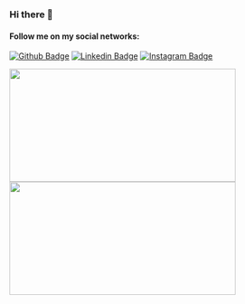 ### Hi there 👋

<!--
**MayaraFreitas/MayaraFreitas** is a ✨ _special_ ✨ repository because its `README.md` (this file) appears on your GitHub profile.

Here are some ideas to get you started:

- 🔭 I’m currently working on ...
- 🌱 I’m currently learning ...
- 👯 I’m looking to collaborate on ...
- 🤔 I’m looking for help with ...
- 💬 Ask me about ...
- 📫 How to reach me: ...
- 😄 Pronouns: ...
- ⚡ Fun fact: ...
-->


#### Follow me on my social networks:

[![Github Badge](https://img.shields.io/badge/-Github-000?style=flat-square&logo=Github&logoColor=white&link=https://github.com/MayaraFreitas)](https://github.com/MayaraFreitas)
[![Linkedin Badge](https://img.shields.io/badge/-LinkedIn-blue?style=flat-square&logo=Linkedin&logoColor=white&link=https://www.linkedin.com/in/mayara-freitas/)](https://www.linkedin.com/in/mayara-freitas/)
[![Instagram Badge](https://img.shields.io/badge/-Instagram-C13584?style=flat-square&labelColor=C13584&logo=instagram&logoColor=white&link=https://www.instagram.com/maahh_freitas/)](https://www.instagram.com/maahh_freitas/)

<div>
    <a href="https://github.com/MayaraFreitas?tab=repositories">
      <img align="left" src="https://github-readme-stats.vercel.app/api/top-langs/?username=mayarafreitas&layout=compact" width="400" height="200"/>
    </a>
    <a href="https://github.com/MayaraFreitas?tab=repositories">
      <img align="left" src="https://github-readme-stats.vercel.app/api?username=mayarafreitas&,issues&show_icons=true" width="400" height="200"/>
    </a>
</div>





